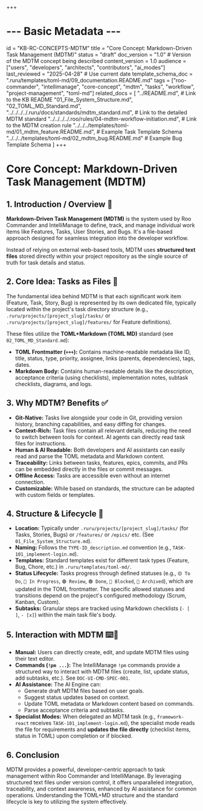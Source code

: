 +++
# --- Basic Metadata ---
id = "KB-RC-CONCEPTS-MDTM"
title = "Core Concept: Markdown-Driven Task Management (MDTM)"
status = "draft"
doc_version = "1.0" # Version of the MDTM concept being described
content_version = 1.0
audience = ["users", "developers", "architects", "contributors", "ai_modes"]
last_reviewed = "2025-04-28" # Use current date
template_schema_doc = ".ruru/templates/toml-md/09_documentation.README.md"
tags = ["roo-commander", "intellimanage", "core-concept", "mdtm", "tasks", "workflow", "project-management", "toml-md"]
related_docs = [
    "../README.md", # Link to the KB README
    "01_File_System_Structure.md",
    "02_TOML_MD_Standard.md",
    "../../../../.ruru/docs/standards/mdtm_standard.md", # Link to the detailed MDTM standard
    "../../../../.roo/rules/04-mdtm-workflow-initiation.md", # Link to the MDTM creation rule
    "../../../templates/toml-md/01_mdtm_feature.README.md", # Example Task Template Schema
    "../../../templates/toml-md/02_mdtm_bug.README.md" # Example Bug Template Schema
    ]
+++

# Core Concept: Markdown-Driven Task Management (MDTM)

## 1. Introduction / Overview 🎯

**Markdown-Driven Task Management (MDTM)** is the system used by Roo Commander and IntelliManage to define, track, and manage individual work items like Features, Tasks, User Stories, and Bugs. It's a file-based approach designed for seamless integration into the developer workflow.

Instead of relying on external web-based tools, MDTM uses **structured text files** stored directly within your project repository as the single source of truth for task details and status.

## 2. Core Idea: Tasks as Files 📄

The fundamental idea behind MDTM is that each significant work item (Feature, Task, Story, Bug) is represented by its own dedicated file, typically located within the project's task directory structure (e.g., `.ruru/projects/[project_slug]/tasks/` or `.ruru/projects/[project_slug]/features/` for Feature definitions).

These files utilize the **TOML+Markdown (TOML MD)** standard (see `02_TOML_MD_Standard.md`):
*   **TOML Frontmatter (`+++`):** Contains machine-readable metadata like ID, title, status, type, priority, assignee, links (parents, dependencies), tags, dates.
*   **Markdown Body:** Contains human-readable details like the description, acceptance criteria (using checklists), implementation notes, subtask checklists, diagrams, and logs.

## 3. Why MDTM? Benefits ✅

*   **Git-Native:** Tasks live alongside your code in Git, providing version history, branching capabilities, and easy diffing for changes.
*   **Context-Rich:** Task files contain all relevant details, reducing the need to switch between tools for context. AI agents can directly read task files for instructions.
*   **Human & AI Readable:** Both developers and AI assistants can easily read and parse the TOML metadata and Markdown content.
*   **Traceability:** Links between tasks, features, epics, commits, and PRs can be embedded directly in the files or commit messages.
*   **Offline Access:** Tasks are accessible even without an internet connection.
*   **Customizable:** While based on standards, the structure can be adapted with custom fields or templates.

## 4. Structure & Lifecycle 🔄

*   **Location:** Typically under `.ruru/projects/[project_slug]/tasks/` (for Tasks, Stories, Bugs) or `/features/` or `/epics/` etc. (See `01_File_System_Structure.md`).
*   **Naming:** Follows the `TYPE-ID_description.md` convention (e.g., `TASK-101_implement-login.md`).
*   **Templates:** Standard templates exist for different task types (Feature, Bug, Chore, etc.) in `.ruru/templates/toml-md/`.
*   **Status Lifecycle:** Tasks progress through defined statuses (e.g., `🟡 To Do`, `🔵 In Progress`, `🟣 Review`, `🟢 Done`, `🚧 Blocked`, `🧊 Archived`), which are updated in the TOML frontmatter. The specific allowed statuses and transitions depend on the project's configured methodology (Scrum, Kanban, Custom).
*   **Subtasks:** Granular steps are tracked using Markdown checklists (`- [ ]`, `- [x]`) within the main task file's body.

## 5. Interaction with MDTM ⌨️🤖

*   **Manual:** Users can directly create, edit, and update MDTM files using their text editor.
*   **Commands (`!pm ...`):** The IntelliManage `!pm` commands provide a structured way to interact with MDTM files (create, list, update status, add subtasks, etc.). See `DOC-UI-CMD-SPEC-001`.
*   **AI Assistance:** The AI Engine can:
    *   Generate draft MDTM files based on user goals.
    *   Suggest status updates based on context.
    *   Update TOML metadata or Markdown content based on commands.
    *   Parse acceptance criteria and subtasks.
*   **Specialist Modes:** When delegated an MDTM task (e.g., `framework-react` receives `TASK-101_implement-login.md`), the specialist mode reads the file for requirements and **updates the file directly** (checklist items, status in TOML) upon completion or if blocked.

## 6. Conclusion

MDTM provides a powerful, developer-centric approach to task management within Roo Commander and IntelliManage. By leveraging structured text files under version control, it offers unparalleled integration, traceability, and context awareness, enhanced by AI assistance for common operations. Understanding the TOML+MD structure and the standard lifecycle is key to utilizing the system effectively.